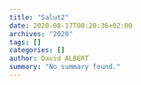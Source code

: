 ```yaml
---
title: "Salut2"
date: 2020-08-17T00:20:36+02:00
archives: "2020"
tags: []
categories: []
author: David ALBERT
summary: "No summary found."
---
```

